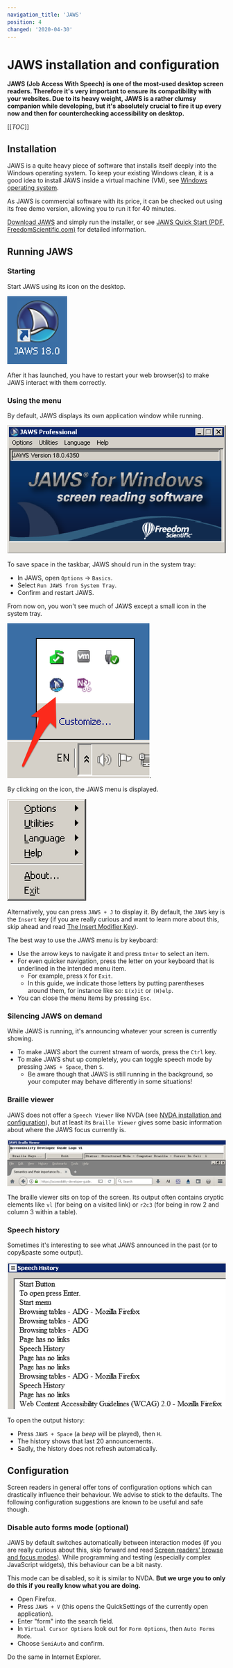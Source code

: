 ```yaml
---
navigation_title: 'JAWS'
position: 4
changed: '2020-04-30'
---
```


# JAWS installation and configuration

**JAWS (Job Access With Speech) is one of the most-used desktop screen readers. Therefore it's very important to ensure its compatibility with your websites. Due to its heavy weight, JAWS is a rather clumsy companion while developing, but it's absolutely crucial to fire it up every now and then for counterchecking accessibility on desktop.**

[[_TOC_]]

## Installation

JAWS is a quite heavy piece of software that installs itself deeply into the Windows operating system. To keep your existing Windows clean, it is a good idea to install JAWS inside a virtual machine (VM), see [Windows operating system](/setup/windows).

As JAWS is commercial software with its price, it can be checked out using its free demo version, allowing you to run it for 40 minutes.

[Download JAWS](http://www.freedomscientific.com/Downloads/JAWS) and simply run the installer, or see [JAWS Quick Start (PDF, FreedomScientific.com)](http://www.freedomscientific.com/Content/Documents/Manuals/JAWS/JAWS-Quick-Start-Guide.pdf) for detailed information.

## Running JAWS

### Starting

Start JAWS using its icon on the desktop.

![JAWS icon](_media/jaws-icon.png)

After it has launched, you have to restart your web browser(s) to make JAWS interact with them correctly.

### Using the menu

By default, JAWS displays its own application window while running.

![JAWS application window](_media/jaws-application-window.png)

To save space in the taskbar, JAWS should run in the system tray:

- In JAWS, open `Options` -> `Basics`.
- Select `Run JAWS from System Tray`.
- Confirm and restart JAWS.

From now on, you won't see much of JAWS except a small icon in the system tray.

![JAWS in the system tray](_media/jaws-in-the-system-tray.png).

By clicking on the icon, the JAWS menu is displayed.

![The JAWS menu](_media/the-jaws-menu.png)

Alternatively, you can press `JAWS + J` to display it. By default, the `JAWS` key is the `Insert` key (if you are really curious and want to learn more about this, skip ahead and read [The Insert Modifier Key](/knowledge/screen-readers/desktop/insert-modifier-key)).

The best way to use the JAWS menu is by keyboard:

- Use the arrow keys to navigate it and press `Enter` to select an item.
- For even quicker navigation, press the letter on your keyboard that is underlined in the intended menu item.
  - For example, press `X` for `Exit`.
  - In this guide, we indicate those letters by putting parentheses around them, for instance like so: `E(x)it` or `(H)elp`.
- You can close the menu items by pressing `Esc`.

### Silencing JAWS on demand

While JAWS is running, it's announcing whatever your screen is currently showing.

- To make JAWS abort the current stream of words, press the `Ctrl` key.
- To make JAWS shut up completely, you can toggle speech mode by pressing `JAWS + Space`, then `S`.
  - Be aware though that JAWS is still running in the background, so your computer may behave differently in some situations!

### Braille viewer

JAWS does not offer a `Speech Viewer` like NVDA (see [NVDA installation and configuration](/setup/screen-readers/nvda)), but at least its `Braille Viewer` gives some basic information about where the JAWS focus currently is.

![JAWS braille viewer](_media/jaws-braille-viewer.png)

The braille viewer sits on top of the screen. Its output often contains cryptic elements like `vl` (for being on a visited link) or `r2c3` (for being in row 2 and column 3 within a table).

### Speech history

Sometimes it's interesting to see what JAWS announced in the past (or to copy&paste some output).

![JAWS speech history dialog](_media/jaws-speech-history-dialog.png)

To open the output history:

- Press `JAWS + Space` (a _beep_ will be played), then `H`.
- The history shows that last 20 announcements.
- Sadly, the history does not refresh automatically.

## Configuration

Screen readers in general offer tons of configuration options which can drastically influence their behaviour. We advise to stick to the defaults. The following configuration suggestions are known to be useful and safe though.

### Disable auto forms mode (optional)

JAWS by default switches automatically between interaction modes (if you are really curious about this, skip forward and read [Screen readers' browse and focus modes](/knowledge/screen-readers/desktop/browse-focus-modes)). While programming and testing (especially complex JavaScript widgets), this behaviour can be a bit nasty.

This mode can be disabled, so it is similar to NVDA. **But we urge you to only do this if you really know what you are doing.**

- Open Firefox.
- Press `JAWS + V` (this opens the QuickSettings of the currently open application).
- Enter "form" into the search field.
- In `Virtual Cursor Options` look out for `Form Options`, then `Auto Forms Mode`.
- Choose `SemiAuto` and confirm.

Do the same in Internet Explorer.
